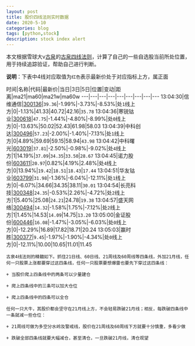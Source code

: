 ```yaml
---
layout: post
title: 股价四线法则实时数据
date: 2020-5-10
categories: blog
tags: [python,stock]
description: stock index alert
---
```



本文根据雪球大v[古泉](https://xueqiu.com/u/7148646888)的[古泉四线法则](https://xueqiu.com/7148646888/130498192)，计算了自己的一些自选股当前所处位置，用于持续追踪验证，帮助自己进行判断。

**说明**：下表中4线对应取值为`红色`表示最新价处于对应指标上方，属正面

时间|名称|代码|最新价|当日|3日|5日|位置|变动|距离|ma21|ma60|ma21w|ma60w
---|---|---|---|---|---|---|---|---
13:04:30|信维通信|[300136](https://xueqiu.com/S/SZ300136)|`39.36`|-1.99%|-3.73%|-8.53%|处`1`线上方|0|-1.13%|41.33|40.72|42.16|`35.78`
13:04:36|寒锐钴业|[300618](https://xueqiu.com/S/SZ300618)|`47.75`|-1.44%|-4.80%|-8.99%|处`0`线上方|0|-13.63%|50.02|52.43|61.98|58.03
13:04:39|中科创达|[300496](https://xueqiu.com/S/SZ300496)|`57.23`|-2.00%|-1.40%|-7.13%|处`1`线上方|0|4.89%|59.69|59.15|58.94|`43.98`
13:04:42|中科曙光|[603019](https://xueqiu.com/S/SH603019)|`37.81`|-2.50%|-0.98%|-9.02%|处`4`线上方|1|14.19%|`37.09`|`34.35`|`33.50`|`28.67`
13:04:45|诺力股份|[603611](https://xueqiu.com/S/SH603611)|`20.97`|0.82%|4.19%|2.48%|处`4`线上方|0|13.94%|`19.42`|`18.51`|`18.43`|`17.44`
13:04:51|华友钴业|[603799](https://xueqiu.com/S/SH603799)|`31.98`|-1.36%|-6.04%|-12.11%|处`1`线上方|0|-6.07%|34.66|34.35|38.11|`30.01`
13:04:54|长亮科技|[300348](https://xueqiu.com/S/SZ300348)|`24.35`|-0.53%|2.26%|-4.72%|处`2`线上方|1|5.40%|25.08|`24.21`|24.78|`19.38`
13:04:57|盛天网络|[300494](https://xueqiu.com/S/SZ300494)|`14.32`|-1.58%|1.75%|-7.12%|处`2`线上方|1|1.45%|14.53|`14.09`|14.75|`13.20`
13:05:00|金证股份|[600446](https://xueqiu.com/S/SH600446)|`16.08`|-1.47%|-3.05%|-6.03%|处`0`线上方|0|-12.29%|16.89|17.82|18.71|20.24
13:05:03|赢时胜|[300377](https://xueqiu.com/S/SZ300377)|`9.45`|-1.97%|-1.90%|-4.34%|处`0`线上方|0|-12.11%|10.00|10.65|11.01|11.45

```
古泉4线法则的精髓如下。抓住21日线、60日线、21周线及60周线等四条线，外加21月线，任何一只股票上涨都要穿过这四条线，任何一只股票要想爆雷也要先下穿过这四条线：

+ 当股价爬上四条线中的两条可以少量建仓

+ 爬上四条线中的三条可以加大仓位

+ 爬上四条线中的四条可以全仓

任何一只大牛，其股价都会坚守在21月线上方，不会轻易跌破21月线；相反，每跌破四条线中一条就减一些仓位：

+ 21周线可做为多空分水岭及警戒线，股价在21周线及60周线下方就要十分慎重，多看少做

+ 跌破全部四条线就要大幅减仓，甚至清仓，一旦跌破21月线，清仓观望
```
